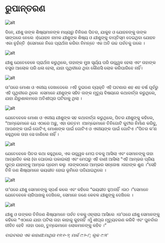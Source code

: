 # ରୁପାନ୍ତରଣ

![alt](https://cdn.door43.org/obs/jpg/360px/obs-en-36-01.jpg)

ଦିନେ, ଯୀଶୁ ତାଙ୍କ ଶିଷ୍ୟମାନଙ୍କ ମଧ୍ୟରୁ ତିନିଜଣ ପିତର, ଯାକୁବ ଓ ଯୋହନଙ୍କୁ ତାଙ୍କ ସାଙ୍ଗରେ  ନେଲେ ।(ଯୋହନ ନାମକ ଯୀଶୁଙ୍କ ଶିଷ୍ୟ ଓ ଯୀଶୁଙ୍କୁ ବାପ୍ତିସ୍ମ ଦେଇଥିବା ଯୋହନ ଏକା ନୁହଁନ୍ତି ।)ସେମାନେ ନିଜେ ପ୍ରାର୍ଥନା କରିବା ନିମନ୍ତେ ଏକ ଅତି ଉଚ୍ଚ ପର୍ବତକୁ ଗଲେ ।

![alt](https://cdn.door43.org/obs/jpg/360px/obs-en-36-02.jpg)

ଯୀଶୁ ଯେତେବେଳେ ପ୍ରାର୍ଥନା କରୁଥିଲେ, ତାହାଙ୍କ ମୁଖ ସୂର୍ଯ୍ୟ ପରି ଉଜ୍ଜ୍ୱଳ ହେଲା ଏବଂ ତାହାଙ୍କ ବସ୍ତ୍ର ଆଲୋକ ପରି ଧଳା ହେଲା, ଯାହା ପୃଥିବୀରେ ଥିବା କୌଣସି ଲୋକ କରିପାରିବେ ନାହିଁ।

![alt](https://cdn.door43.org/obs/jpg/360px/obs-en-36-03.jpg)

ତା’ପରେ ମୋଶା ଓ ଏଲୀୟ ଦେଖାଦେଲେ ।ଏହି ଦୁଇଜଣ ବ୍ୟକ୍ତି ଏହି ଘଟଣାର ଶହ ଶହ ବର୍ଷ ପୂର୍ବରୁ ଏହି ପୃଥିବୀରେ ଥିଲେ ।ସେମାନେ ଯୀଶୁଙ୍କ ସହିତ ତାଙ୍କ ମୃତ୍ୟୁ ବିଷୟରେ କଥାବାର୍ତ୍ତା କରୁଥିଲେ, ଯାହା ଯିରୁଶାଲମରେ ଅତିଶୀଘ୍ର ଘଟିବାକୁ ଥିଲା ।

![alt](https://cdn.door43.org/obs/jpg/360px/obs-en-36-04.jpg)

ଯେତେବେଳେ ମୋଶା ଓ ଏଲୀୟ ଯୀଶୁଙ୍କ ସହ କଥାବାର୍ତ୍ତା କରୁଥିଲେ, ପିତର ଯୀଶୁଙ୍କୁ କହିଲେ, “ଆମ୍ଭେମାନେ ଯେ ଏଠାରେ ଅଛୁ, ଏହା ଉତ୍ତମ ।ଆମ୍ଭେମାନେ ତିନିଗୋଟି କୁଟୀର ନିର୍ମାଣ କରିବୁ, ଆପଣଙ୍କ ପାଇଁ ଗୋଟିଏ, ମୋଶାଙ୍କ ପାଇଁ ଗୋଟିଏ ଓ ଏଲୀୟଙ୍କ ପାଇଁ ଗୋଟିଏ ।”ପିତର କ’ଣ କହୁଥିଲେ ତାହା ସେ ଜାଣିଲେ ନାହିଁ ।

![alt](https://cdn.door43.org/obs/jpg/360px/obs-en-36-05.jpg)

ଯେତେବେଳେ ପିତର କଥା କହୁଥିଲେ, ଏକ ଉଜ୍ଜ୍ୱଳ ମେଘ ତଳକୁ ଆସିଲା ଏବଂ ସେମାନଙ୍କୁ ତାହା ଆଚ୍ଛାଦିତ କଲା (ବା ଘୋଡାଇ ପକାଇଲା) ଏବଂ ମେଘରୁ ଏହି ବାଣୀ ଆସିଲା “ଏହି ଆମ୍ଭର ପ୍ରିୟ ପୁତ୍ର ଯାହାଙ୍କୁ ଆମ୍ଭେ ପ୍ରେମ କଲୁ ।ତାଙ୍କଠାରେ ଆମ୍ଭର ସନ୍ତୋଷ ।ତାହାଙ୍କ ଶୁଣ  ।”ସେହି ତିନି ଜଣ ଶିଷ୍ୟମାନେ  ଭୟଭୀତ ହୋଇ ଭୂମିରେ ପଡିଯାଇଥିଲେ ।

![alt](https://cdn.door43.org/obs/jpg/360px/obs-en-36-06.jpg)

ତା’ପରେ ଯୀଶୁ ସେମାନଙ୍କୁ ସ୍ପର୍ଶ କଲେ ଏବଂ କହିଲେ “ଭୟଭୀତ ହୁଅନାହିଁ ।ଉଠ ।”ସେମାନେ ଯେତେବେଳେ ଚାରିପାଖକୁ ଦେଖିଲେ, ସେମାନେ ଜଣେ କେବଳ ଯୀଶୁଙ୍କୁ ଦେଖିଲେ ।

![alt](https://cdn.door43.org/obs/jpg/360px/obs-en-36-07.jpg)

ଯୀଶୁ ଓ ତାଙ୍କର ତିନିଜଣ ଶିଷ୍ୟମାନେ ପର୍ବତ ତଳକୁ ଓହ୍ଲାଇ ଆସିଲେ ।ତା’ପରେ ଯୀଶୁ ସେମାନଙ୍କୁ କହିଲେ “ଏଠାରେ ଯାହା ଘଟିଲା ତାହା କାହାକୁ କୁହନାହିଁ ।ମୁଁ ଶୀଘ୍ର ମୃତ୍ୟୁବରଣ କରିବି ଏବଂ ପୁନର୍ବାର ଜୀବିତ ହେବି ।ତାହା ପରେ, ତୁମ୍ଭେମାନେ ଲୋକମାନଙ୍କୁ କହିବ ।”

_ବାଇବଲର ଏକ କାହାଣୀ:ମାଥିଉ ୧୭:୧-୨; ମାର୍କ ୯:୨-୮; ଲୂକ ୯:୨୮_